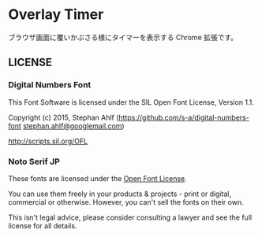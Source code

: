 # Overlay Timer

ブラウザ画面に覆いかぶさる様にタイマーを表示する Chrome 拡張です。

## LICENSE

### Digital Numbers Font

This Font Software is licensed under the SIL Open Font License, Version 1.1.

Copyright (c) 2015, Stephan Ahlf (https://github.com/s-a/digital-numbers-font stephan.ahlf@googlemail.com)

http://scripts.sil.org/OFL

### Noto Serif JP

These fonts are licensed under the [Open Font License](https://scripts.sil.org/cms/scripts/page.php?site_id=nrsi&id=OFL).

You can use them freely in your products & projects - print or digital, commercial or otherwise. However, you can't sell the fonts on their own.

This isn't legal advice, please consider consulting a lawyer and see the full license for all details.
